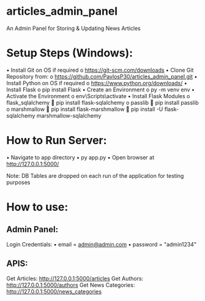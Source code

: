 # articles_admin_panel
An Admin Panel for Storing &amp; Updating News Articles

# Setup Steps (Windows):
  •	Install Git on OS if required
    o	https://git-scm.com/downloads 
  •	Clone Git Repository from:
    o	https://github.com/PavlosP30/articles_admin_panel.git 
  •	Install Python on OS if required 
    o https://www.python.org/downloads/
  •	Install Flask
    o	pip install Flask
  •	Create an Environment
    o	py -m venv env
  •	Activate the Environment
    o	env\Scripts\activate
  •	Install Flask Modules
    o	flask_sqlalchemy
      	pip install flask-sqlalchemy
    o	passlib
      	pip install passlib
    o	marshmallow
      	pip install flask-marshmallow
      	pip install -U flask-sqlalchemy marshmallow-sqlalchemy

# How to Run Server:
  • Navigate to app directory
  •	py app.py
  •	Open browser at http://127.0.0.1:5000/
  
  Note: DB Tables are dropped on each run of the application for testing purposes

# How to use:
## Admin Panel:
Login Credentials:
•	email = admin@admin.com
•	password = "admin1234"

## APIS:
Get Articles: http://127.0.0.1:5000/articles
Get Authors: http://127.0.0.1:5000/authors
Get News Categories: http://127.0.0.1:5000/news_categories
